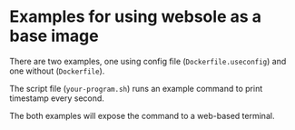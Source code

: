 # Examples for using websole as a base image

There are two examples, one using config file (`Dockerfile.useconfig`) and one without (`Dockerfile`).

The script file (`your-program.sh`) runs an example command to print timestamp every second.

The both examples will expose the command to a web-based terminal.